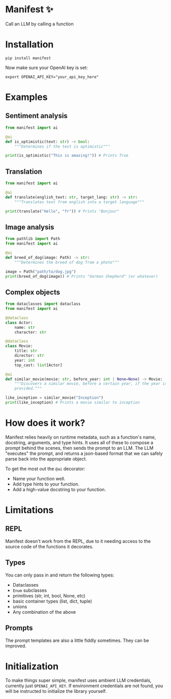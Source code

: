 # Manifest ✨

Call an LLM by calling a function

# Installation

```
pip install manifest
```

Now make sure your OpenAI key is set:

```
export OPENAI_API_KEY="your_api_key_here"
```

# Examples

## Sentiment analysis

```python
from manifest import ai

@ai
def is_optimistic(text: str) -> bool:
    """Determines if the text is optimistic"""

print(is_optimistic("This is amazing!")) # Prints True
```

## Translation

```python
from manifest import ai

@ai
def translate(english_text: str, target_lang: str) -> str:
    """Translates text from english into a target language"""

print(translate("Hello", "fr")) # Prints "Bonjour"
```

## Image analysis

```python
from pathlib import Path
from manifest import ai

@ai
def breed_of_dog(image: Path) -> str:
    """Determines the breed of dog from a photo"""

image = Path("path/to/dog.jpg")
print(breed_of_dog(image)) # Prints "German Shepherd" (or whatever)
```

## Complex objects

```python
from dataclasses import dataclass
from manifest import ai

@dataclass
class Actor:
    name: str
    character: str

@dataclass
class Movie:
    title: str
    director: str
    year: int
    top_cast: list[Actor]

@ai
def similar_movie(movie: str, before_year: int | None=None) -> Movie:
    """Discovers a similar movie, before a certain year, if the year is
    provided."""

like_inception = similar_movie("Inception")
print(like_inception) # Prints a movie similar to inception

```

# How does it work?

Manifest relies heavily on runtime metadata, such as a function's name,
docstring, arguments, and type hints. It uses all of these to compose a prompt
behind the scenes, then sends the prompt to an LLM. The LLM "executes" the
prompt, and returns a json-based format that we can safely parse back into the
appropriate object.

To get the most out the `@ai` decorator:

- Name your function well.
- Add type hints to your function.
- Add a high-value docstring to your function.

# Limitations

## REPL

Manifest doesn't work from the REPL, due to it needing access to the source code
of the functions it decorates.

## Types

You can only pass in and return the following types:

- Dataclasses
- `Enum` subclasses
- primitives (str, int, bool, None, etc)
- basic container types (list, dict, tuple)
- unions
- Any combination of the above

## Prompts

The prompt templates are also a little fiddly sometimes. They can be improved.

# Initialization

To make things super simple, manifest uses ambient LLM credentials, currently
just `OPENAI_API_KEY`. If environment credentials are not found, you will be
instructed to initialize the library yourself.
